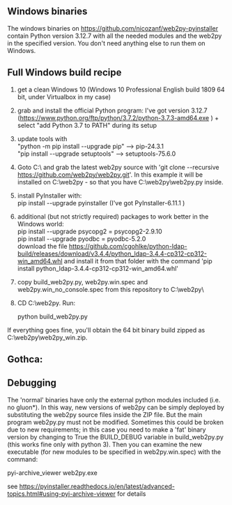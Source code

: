 ## Windows binaries

The windows binaries on https://github.com/nicozanf/web2py-pyinstaller contain Python version 3.12.7 with all the needed modules and the web2py in the specified version. You don't need anything else to run them on Windows.

## Full Windows build recipe

1. get a clean Windows 10 (Windows 10 Professional English build 1809 64 bit, under Virtualbox in my case)
2. grab and install the official Python program: I've got version 3.12.7  (https://www.python.org/ftp/python/3.7.2/python-3.7.3-amd64.exe ) + select  "add Python 3.7 to PATH" during its setup
3. update tools with  
"python -m pip install --upgrade pip"  --> pip-24.3.1  
"pip install --upgrade setuptools" --> setuptools-75.6.0
4. Goto C:\ and grab the latest web2py source with 'git clone --recursive https://github.com/web2py/web2py.git'. In this example it will be installed on C:\web2py - so that you have C:\web2py\web2py.py inside.
5. install PyInstaller with:  
        pip install  --upgrade pyinstaller  (I've got PyInstaller-6.11.1 )  
6. additional (but not strictly required) packages to work better in the Windows world:  
pip install  --upgrade psycopg2 = psycopg2-2.9.10  
pip install  --upgrade pyodbc = pyodbc-5.2.0  
download the file https://github.com/cgohlke/python-ldap-build/releases/download/v3.4.4/python_ldap-3.4.4-cp312-cp312-win_amd64.whl and install it from that folder 
with the command 'pip install python_ldap-3.4.4-cp312-cp312-win_amd64.whl'  

7. copy build_web2py.py, web2py.win.spec and web2py.win_no_console.spec from this repository to C:\web2py\  
8. CD C:\web2py. Run:

    python build_web2py.py

If everything goes fine, you'll obtain the 64 bit binary build zipped as C:\web2py\web2py_win.zip.

## Gothca:

## Debugging
The 'normal' binaries have only the external python modules included (i.e. no gluon*). In this way, new versions of web2py can be simply deployed by substituting the web2py source files inside the ZIP file. But the main program web2py.py must not be modified. 
Sometimes this could be broken due to new requirements; in this case you need to make a 'fat' binary version by changing to True the BUILD_DEBUG variable in build_web2py.py (this works fine only with python 3). Then you can examine the new executable (for new modules to be specified in web2py.win.spec) with the command:  

pyi-archive_viewer web2py.exe  

see https://pyinstaller.readthedocs.io/en/latest/advanced-topics.html#using-pyi-archive-viewer for details


